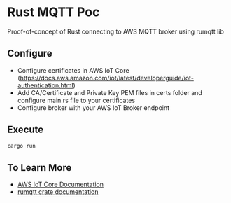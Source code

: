 # Rust MQTT Poc
Proof-of-concept of Rust connecting to AWS MQTT broker using rumqtt lib

## Configure
- Configure certificates in AWS IoT Core (https://docs.aws.amazon.com/iot/latest/developerguide/iot-authentication.html)
- Add CA/Certificate and Private Key PEM files in certs folder and configure main.rs file to your certificates
- Configure broker with your AWS IoT Broker endpoint

## Execute
```bash
cargo run
```

## To Learn More
- [AWS IoT Core Documentation](https://docs.aws.amazon.com/iot/latest/developerguide/what-is-aws-iot.html)
- [rumqtt crate documentation](https://docs.rs/crate/rumqtt)